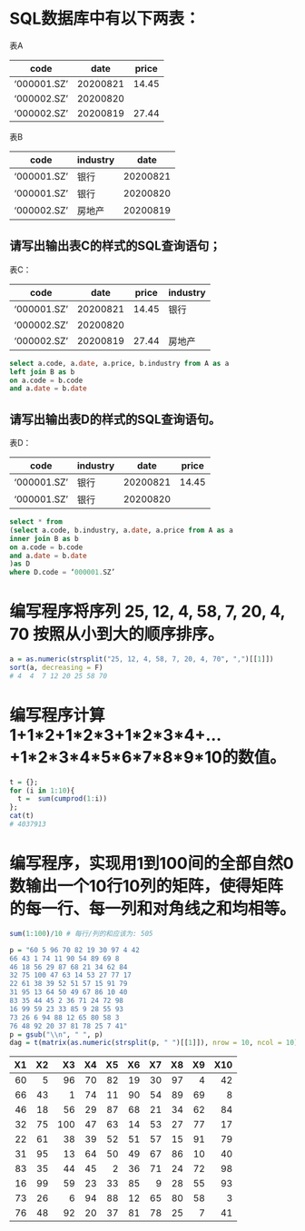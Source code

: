 #  SQL数据库中有以下两表：

表A

| code        | date     | price |
| ----------- | -------- | ----- |
| ‘000001.SZ’ | 20200821 | 14.45 |
| ‘000002.SZ’ | 20200820 |       |
| ‘000002.SZ’ | 20200819 | 27.44 |

 

表B

| code        | industry | date     |
| ----------- | -------- | -------- |
| ‘000001.SZ’ | 银行     | 20200821 |
| ‘000001.SZ’ | 银行     | 20200820 |
| ‘000002.SZ’ | 房地产   | 20200819 |

 

##         请写出输出表C的样式的SQL查询语句；

表C：

| code        | date     | price | industry |
| ----------- | -------- | ----- | -------- |
| ‘000001.SZ’ | 20200821 | 14.45 | 银行     |
| ‘000002.SZ’ | 20200820 |       |          |
| ‘000002.SZ’ | 20200819 | 27.44 | 房地产   |

```sql
select a.code, a.date, a.price, b.industry from A as a
left join B as b
on a.code = b.code
and a.date = b.date
```

 

##     请写出输出表D的样式的SQL查询语句。

表D：

| code        | industry | date     | price |
| ----------- | -------- | -------- | ----- |
| ‘000001.SZ’ | 银行     | 20200821 | 14.45 |
| ‘000001.SZ’ | 银行     | 20200820 |       |

```sql
select * from
(select a.code, b.industry, a.date, a.price from A as a
inner join B as b
on a.code = b.code
and a.date = b.date
)as D
where D.code = ‘000001.SZ’
```



 

# 编写程序将序列 25, 12, 4, 58, 7, 20, 4, 70 按照从小到大的顺序排序。

 ```R
a = as.numeric(strsplit("25, 12, 4, 58, 7, 20, 4, 70", ",")[[1]])
sort(a, decreasing = F)
# 4  4  7 12 20 25 58 70
 ```



# 编写程序计算1+1\*2+1\*2\*3+1\*2\*3\*4+…+1\*2\*3\*4\*5\*6\*7\*8\*9\*10的数值。



```R
t = {};
for (i in 1:10){
  t =  sum(cumprod(1:i))
};
cat(t)
# 4037913
```



 

# 编写程序，实现用1到100间的全部自然0数输出一个10行10列的矩阵，使得矩阵的每一行、每一列和对角线之和均相等。





```R
sum(1:100)/10 # 每行/列的和应该为: 505

p = "60 5 96 70 82 19 30 97 4 42
66 43 1 74 11 90 54 89 69 8
46 18 56 29 87 68 21 34 62 84
32 75 100 47 63 14 53 27 77 17
22 61 38 39 52 51 57 15 91 79
31 95 13 64 50 49 67 86 10 40
83 35 44 45 2 36 71 24 72 98
16 99 59 23 33 85 9 28 55 93
73 26 6 94 88 12 65 80 58 3
76 48 92 20 37 81 78 25 7 41"
p = gsub("\\n", " ", p)
dag = t(matrix(as.numeric(strsplit(p, " ")[[1]]), nrow = 10, ncol = 10));dag
```

| X1<dbl> | X2<dbl> | X3<dbl> | X4<dbl> | X5<dbl> | X6<dbl> | X7<dbl> | X8<dbl> | X9<dbl> | X10<dbl> |
| ------: | ------: | ------: | ------: | ------: | ------: | ------: | ------: | ------: | -------: |
|      60 |       5 |      96 |      70 |      82 |      19 |      30 |      97 |       4 |       42 |
|      66 |      43 |       1 |      74 |      11 |      90 |      54 |      89 |      69 |        8 |
|      46 |      18 |      56 |      29 |      87 |      68 |      21 |      34 |      62 |       84 |
|      32 |      75 |     100 |      47 |      63 |      14 |      53 |      27 |      77 |       17 |
|      22 |      61 |      38 |      39 |      52 |      51 |      57 |      15 |      91 |       79 |
|      31 |      95 |      13 |      64 |      50 |      49 |      67 |      86 |      10 |       40 |
|      83 |      35 |      44 |      45 |       2 |      36 |      71 |      24 |      72 |       98 |
|      16 |      99 |      59 |      23 |      33 |      85 |       9 |      28 |      55 |       93 |
|      73 |      26 |       6 |      94 |      88 |      12 |      65 |      80 |      58 |        3 |
|      76 |      48 |      92 |      20 |      37 |      81 |      78 |      25 |       7 |       41 |

